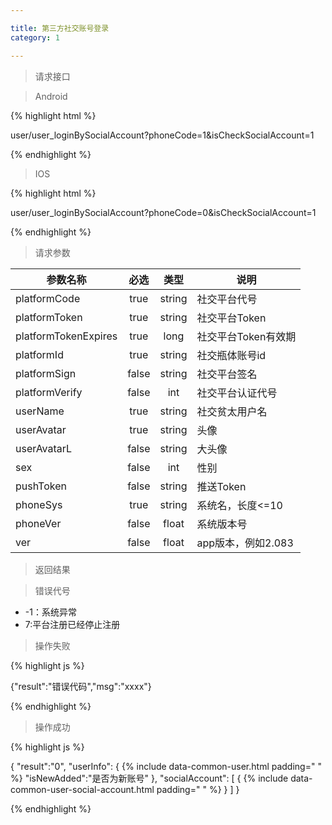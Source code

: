 ```yaml
---

title: 第三方社交账号登录
category: 1

---
```


> 请求接口

> Android

{% highlight html %}

user/user_loginBySocialAccount?phoneCode=1&isCheckSocialAccount=1

{% endhighlight %}

> IOS

{% highlight html %}

user/user_loginBySocialAccount?phoneCode=0&isCheckSocialAccount=1

{% endhighlight %}

> 请求参数

|参数名称				|必选		|类型		| 说明									
|-----------------------|:---------:|:---------:|--------------------------------------------
|platformCode			|true		|string		|社交平台代号			
|platformToken			|true		|string		|社交平台Token
|platformTokenExpires	|true		|long		|社交平台Token有效期
|platformId				|true		|string		|社交瓶体账号id
|platformSign			|false		|string		|社交平台签名
|platformVerify			|false		|int		|社交平台认证代号
|userName				|true		|string		|社交贫太用户名
|userAvatar				|true		|string		|头像
|userAvatarL			|false		|string		|大头像
|sex					|false		|int		|性别
|pushToken				|false		|string		|推送Token
|phoneSys				|true		|string		|系统名，长度<=10
|phoneVer				|false		|float		|系统版本号
|ver					|false		|float		|app版本，例如2.083


> 返回结果

> 错误代号

+ -1：系统异常
+ 7:平台注册已经停止注册

> 操作失败

{% highlight js %}

{"result":"错误代码","msg":"xxxx"}

{% endhighlight %}

> 操作成功

{% highlight js %}

{
	"result":"0",
	"userInfo":
	{
		{% include data-common-user.html padding="		" %}
		"isNewAdded":"是否为新账号"
	},
	"socialAccount":
	[
		{
			{% include data-common-user-social-account.html padding="			" %}
		}
	]
}

{% endhighlight %}
